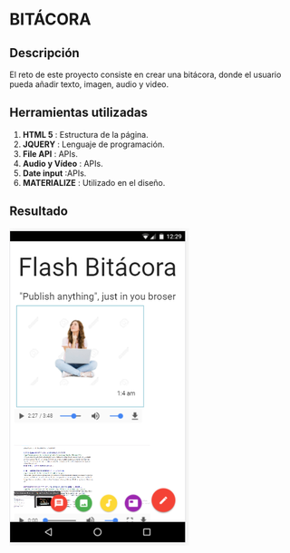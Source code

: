 # BITÁCORA

## Descripción

El reto de este proyecto consiste en crear una bitácora, donde el usuario pueda añadir texto, imagen, audio y video. 

## Herramientas utilizadas 

 1. **HTML 5** : Estructura de la página.
 2. **JQUERY** : Lenguaje de programación.
 3. **File API** : APIs.
 4. **Audio y Vídeo** : APIs.
 5. **Date input** :APIs. 
 6. **MATERIALIZE** : Utilizado en el diseño. 


## Resultado

![Resultado](public/assets/images/mobile.png) 


